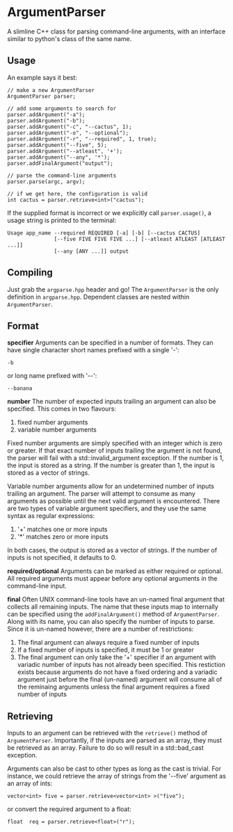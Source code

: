 ArgumentParser
==============
A slimline C++ class for parsing command-line arguments, with an interface similar to python's class of the same name.

Usage
-----
An example says it best:

    // make a new ArgumentParser
    ArgumentParser parser;

    // add some arguments to search for
    parser.addArgument("-a");
    parser.addArgument("-b");
    parser.addArgument("-c", "--cactus", 1);
    parser.addArgument("-o", "--optional");
    parser.addArgument("-r", "--required", 1, true);
    parser.addArgument("--five", 5);
    parser.addArgument("--atleast", '+');
    parser.addArgument("--any", '*');
    parser.addFinalArgument("output");

    // parse the command-line arguments
    parser.parse(argc, argv);

    // if we get here, the configuration is valid
    int cactus = parser.retrieve<int>("cactus");

If the supplied format is incorrect or we explicitly call `parser.usage()`, a usage string is printed to the terminal:

    Usage app_name --required REQUIRED [-a] [-b] [--cactus CACTUS] 
                   [--five FIVE FIVE FIVE ...] [--atleast ATLEAST [ATLEAST ...]]
                   [--any [ANY ...]] output

Compiling
---------
Just grab the `argparse.hpp` header and go! The `ArgumentParser` is the only definition in `argparse.hpp`. Dependent classes are nested within `ArgumentParser`.

Format
------
**specifier**
Arguments can be specified in a number of formats. They can have single character short names prefixed with a single '-':

    -b

or long name prefixed with '--':

    --banana

**number**
The number of expected inputs trailing an argument can also be specified. This comes in two flavours:


1. fixed number arguments
2. variable number arguments

Fixed number arguments are simply specified with an integer which is zero or greater. If that exact number of inputs trailing the argument is not found, the parser will fail with a std::invalid_argument exception. If the number is 1, the input is stored as a string. If the number is greater than 1, the input is stored as a vector of strings.


Variable number arguments allow for an undetermined number of inputs trailing an argument. The parser will attempt to consume as many arguments as possible until the next valid argument is encountered. There are two types of variable argument specifiers, and they use the same syntax as regular expressions:

1. '+' matches one or more inputs
2. '*' matches zero or more inputs

In both cases, the output is stored as a vector of strings. If the number of inputs is not specified, it defaults to 0.

**required/optional**
Arguments can be marked as either required or optional. All required arguments must appear before any optional arguments in the command-line input.

**final**
Often UNIX command-line tools have an un-named final argument that collects all remaining inputs. The name that these inputs map to internally can be specified using the `addFinalArgument()` method of `ArgumentParser`. Along with its name, you can also specify the number of inputs to parse. Since it is un-named however, there are a number of restrictions:

1. The final argument can always require a fixed number of inputs
2. If a fixed number of inputs is specified, it must be 1 or greater
3. The final argument can only take the '+' specifier if an argument with variadic number of inputs has not already been specified. This restiction exists because arguments do not have a fixed ordering and a variadic argument just before the final (un-named) argument will consume all of the reminaing arguments unless the final argument requires a fixed number of inputs

Retrieving
----------
Inputs to an argument can be retrieved with the `retrieve()` method of `ArgumentParser`. Importantly, if the inputs are parsed as an array, they must be retrieved as an array. Failure to do so will result in a std::bad_cast exception. 

Arguments can also be cast to other types as long as the cast is trivial. For instance, we could retrieve the array of strings from the '--five' argument as an array of ints:

    vector<int> five = parser.retrieve<vector<int> >("five");

or convert the required argument to a float:

    float  req = parser.retrieve<float>("r");
